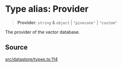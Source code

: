 # Type alias: Provider

> **Provider**: `string` & `object` \| `"pinecone"` \| `"custom"`

The provider of the vector database.

## Source

[src/datastore/types.ts:114](https://github.com/dexaai/llm-tools/blob/2b78745/src/datastore/types.ts#L114)
